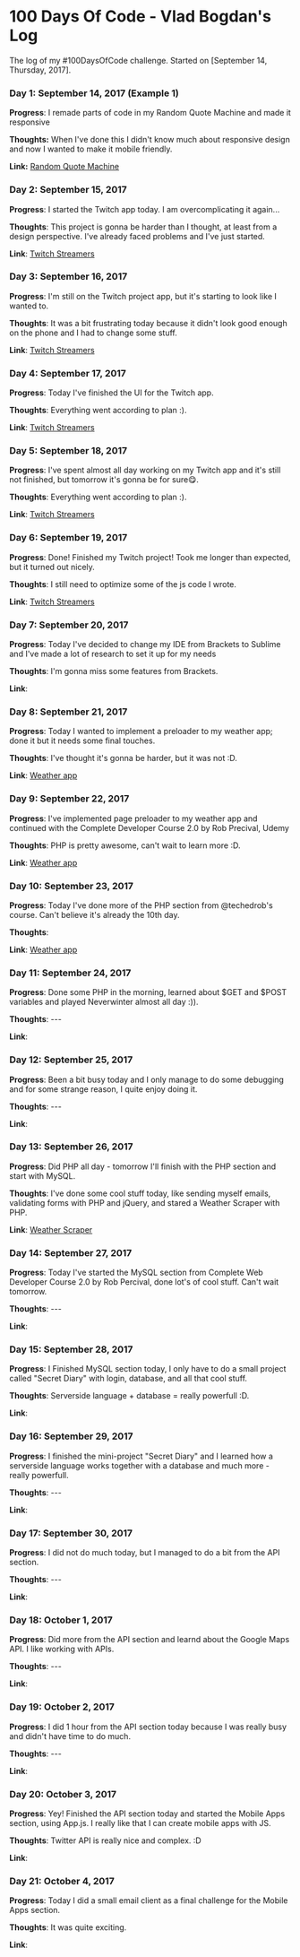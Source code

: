 # 100 Days Of Code - Vlad Bogdan's Log

The log of my #100DaysOfCode challenge. Started on [September 14, Thursday, 2017].

### Day 1: September 14, 2017 (Example 1)

**Progress**: I remade parts of code in my Random Quote Machine and made it responsive

**Thoughts:** When I've done this I didn't know much about responsive design and now I wanted to make it mobile friendly.

**Link:** 
[Random Quote Machine](https://vladbogdan10.github.io/random-quote-machine/)


### Day 2: September 15, 2017 

**Progress**: I started the Twitch app today. I am overcomplicating it again...

**Thoughts**: This project is gonna be harder than I thought, at least from a design perspective. I've already faced problems and I've just started.

**Link**: 
[Twitch Streamers](https://vladbogdan10.github.io/twitch-streamers/)


### Day 3: September 16, 2017 

**Progress**: I'm still on the Twitch project app, but it's starting to look like I wanted to.

**Thoughts**: It was a bit frustrating today because it didn't look good enough on the phone and I had to change some stuff.

**Link**: 
[Twitch Streamers](https://vladbogdan10.github.io/twitch-streamers/)


### Day 4: September 17, 2017 

**Progress**: Today I've finished the UI for the Twitch app.

**Thoughts**: Everything went according to plan :).

**Link**: 
[Twitch Streamers](https://vladbogdan10.github.io/twitch-streamers/)


### Day 5: September 18, 2017 

**Progress**: I've spent almost all day working on my Twitch app and it's still not finished, but tomorrow it's gonna be for sure😋.

**Thoughts**: Everything went according to plan :).

**Link**: 
[Twitch Streamers](https://vladbogdan10.github.io/twitch-streamers/)


### Day 6: September 19, 2017 

**Progress**: Done! Finished my Twitch project! Took me longer than expected, but it turned out nicely.

**Thoughts**: I still need to optimize some of the js code I wrote.

**Link**: 
[Twitch Streamers](https://vladbogdan10.github.io/twitch-streamers/)


### Day 7: September 20, 2017 

**Progress**: Today I've decided to change my IDE from Brackets to Sublime and I've made a lot of research to set it up for my needs

**Thoughts**: I'm gonna miss some features from Brackets.

**Link**: 


### Day 8: September 21, 2017 

**Progress**: Today I wanted to implement a preloader to my weather app; done it but it needs some final touches.

**Thoughts**: I've thought it's gonna be harder, but it was not :D.

**Link**: [Weather app](https://vladbogdan10.github.io/weather-app/)


### Day 9: September 22, 2017 

**Progress**: I've implemented page preloader to my weather app and continued with the Complete Developer Course 2.0 by Rob Precival, Udemy

**Thoughts**: PHP is pretty awesome, can't wait to learn more :D.

**Link**: [Weather app](https://vladbogdan10.github.io/weather-app/)


### Day 10: September 23, 2017 

**Progress**: Today I've done more of the PHP section from @techedrob's course. Can't believe it's already the 10th day. 

**Thoughts**: 

**Link**: [Weather app](https://vladbogdan10.github.io/weather-app/)


### Day 11: September 24, 2017 

**Progress**: Done some PHP in the morning, learned about $GET and $POST variables and played Neverwinter almost all day :)). 

**Thoughts**: ---

**Link**:


### Day 12: September 25, 2017 

**Progress**: Been a bit busy today and I only manage to do some debugging and for some strange reason, I quite enjoy doing it. 

**Thoughts**: ---

**Link**:


### Day 13: September 26, 2017 

**Progress**: Did PHP all day - tomorrow I'll finish with the PHP section and start with MySQL. 

**Thoughts**: I've done some cool stuff today, like sending myself emails, validating forms with PHP and jQuery, and stared a Weather Scraper with PHP. 

**Link**: [Weather Scraper](http://vbcompletewebdevcourse-com.stackstaging.com/6-php/weather-scraper.php)


### Day 14: September 27, 2017 

**Progress**: Today I've started the MySQL section from  Complete Web Developer Course 2.0 by Rob Percival, done lot's of cool stuff. Can't wait tomorrow.

**Thoughts**: --- 

**Link**: 


### Day 15: September 28, 2017 

**Progress**: I Finished MySQL section today, I only have to do a small project called "Secret Diary" with login, database, and all that cool stuff.

**Thoughts**: Serverside language + database = really powerfull :D.

**Link**:


### Day 16: September 29, 2017 

**Progress**: I finished the mini-project "Secret Diary" and I learned how a serverside language works together with a database and much more - really powerfull.

**Thoughts**: ---

**Link**:


### Day 17: September 30, 2017 

**Progress**: I did not do much today, but I managed to do a bit from the API section.

**Thoughts**: ---

**Link**:


### Day 18: October 1, 2017 

**Progress**: Did more from the API section and learnd about the Google Maps API. I like working with APIs.

**Thoughts**: ---

**Link**:


### Day 19: October 2, 2017 

**Progress**: I did 1 hour from the API section today because I was really busy and didn't have time to do much. 

**Thoughts**: ---

**Link**:


### Day 20: October 3, 2017 

**Progress**: Yey! Finished the API section today and started the Mobile Apps section, using App.js. I really like that I can create mobile apps with JS.

**Thoughts**: Twitter API is really nice and complex. :D

**Link**:


### Day 21: October 4, 2017 

**Progress**: Today I did a small email client as a final challenge for the Mobile Apps section.


**Thoughts**: It was quite exciting.

**Link**:












